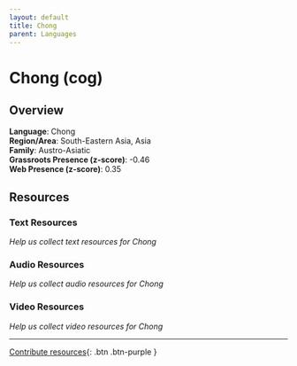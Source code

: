 ```yaml
---
layout: default
title: Chong
parent: Languages
---
```


# Chong (cog)

## Overview

**Language**: Chong  
**Region/Area**: South-Eastern Asia, Asia  
**Family**: Austro-Asiatic  
**Grassroots Presence (z-score)**: -0.46  
**Web Presence (z-score)**: 0.35  

## Resources

### Text Resources
*Help us collect text resources for Chong*

### Audio Resources
*Help us collect audio resources for Chong*

### Video Resources
*Help us collect video resources for Chong*

---

[Contribute resources](https://forms.office.com/e/1SfLJx3u1r){: .btn .btn-purple }
